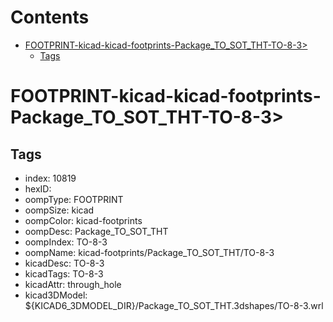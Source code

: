 



Contents
========

* [FOOTPRINT-kicad-kicad-footprints-Package_TO_SOT_THT-TO-8-3>](#footprint-kicad-kicad-footprints-package_to_sot_tht-to-8-3)
	* [Tags](#tags)

# FOOTPRINT-kicad-kicad-footprints-Package_TO_SOT_THT-TO-8-3>

## Tags

- index: 10819
- hexID: 
- oompType: FOOTPRINT
- oompSize: kicad
- oompColor: kicad-footprints
- oompDesc: Package_TO_SOT_THT
- oompIndex: TO-8-3
- oompName: kicad-footprints/Package_TO_SOT_THT/TO-8-3
- kicadDesc: TO-8-3
- kicadTags: TO-8-3
- kicadAttr: through_hole
- kicad3DModel: ${KICAD6_3DMODEL_DIR}/Package_TO_SOT_THT.3dshapes/TO-8-3.wrl
